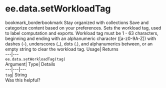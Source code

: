  
#  ee.data.setWorkloadTag 
bookmark_borderbookmark Stay organized with collections  Save and categorize content based on your preferences.
Sets the workload tag, used to label computation and exports. 
Workload tag must be 1 - 63 characters, beginning and ending with an alphanumeric character ([a-z0-9A-Z]) with dashes (-), underscores (_), dots
(.), and alphanumerics between, or an empty string to clear the workload tag.
Usage| Returns  
---|---  
`ee.data.setWorkloadTag(tag)`  
Argument| Type| Details  
---|---|---  
`tag`| String  
Was this helpful?
